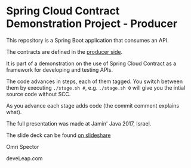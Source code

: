 # Spring Cloud Contract Demonstration Project - Producer

This repository is a Spring Boot application that consumes an API.

The contracts are defined in the [producer side](https://github.com/ospector/jj2017-scc-producer).

It is part of a demonstration on the use of Spring Cloud Contract as a framework for developing and testing APIs.

The code advances in steps, each of them tagged. You switch between them by executing `./stage.sh #`, e.g. `./stage.sh 0` will give you the intial source code without SCC.

As you advance each stage adds code (the commit comment explains what).

The full presentation was made at Jamin' Java 2017, Israel.

The slide deck can be found [on slideshare](https://www.slideshare.net/omrispector/coordinating-microservices-spring-cloud-contract)

Omri Spector

deveLeap.com
